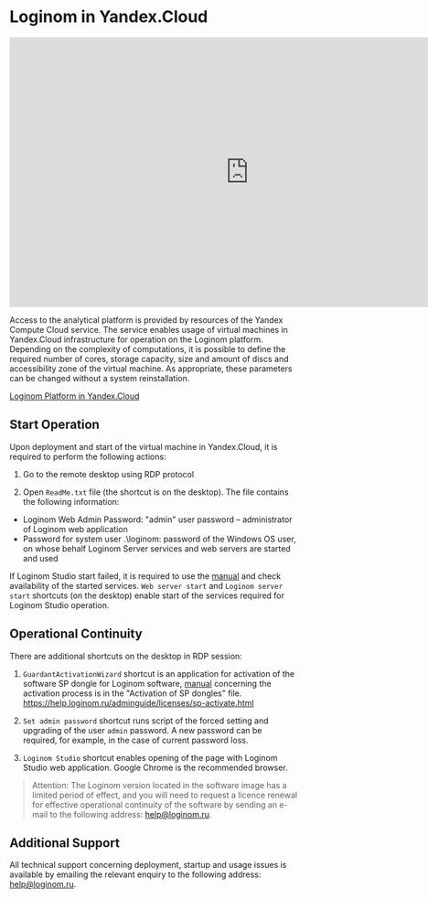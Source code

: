 # Loginom in Yandex.Cloud

<p><iframe allowfullscreen="" frameborder="0" height="472" src="https://www.youtube.com/embed/rOYXRR-Lzow" width="835"></iframe></p>


Access to the analytical platform is provided by resources of the Yandex Compute Cloud service. The service enables usage of virtual machines in Yandex.Cloud infrastructure for operation on the Loginom platform. Depending on the complexity of computations, it is possible to define the required number of cores, storage capacity, size and amount of discs and accessibility zone of the virtual machine. As appropriate, these parameters can be changed without a system reinstallation.

[Loginom Platform in Yandex.Cloud](https://cloud.yandex.ru/marketplace/products/f2esjn14f4ekcb53igdt)

## Start Operation

Upon deployment and start of the virtual machine in Yandex.Cloud, it is required to perform the following actions:

1. Go to the remote desktop using RDP protocol

2. Open `ReadMe.txt` file (the shortcut is on the desktop). The file contains the following information:

* Loginom Web Admin Password: "admin" user password – administrator of Loginom web application
* Password for system user .\loginom: password of the Windows OS user, on whose behalf Loginom Server services and web servers are started and used

If Loginom Studio start failed, it is required to use the [manual](https://help.loginom.ru/adminguide/server/setup.html#zapusk-sluzhb) and check availability of the started services.
`Web server start` and `Loginom server start` shortcuts (on the desktop) enable start of the services required for Loginom Studio operation.

## Operational Continuity

There are additional shortcuts on the desktop in RDP session:

1. `GuardantActivationWizard` shortcut is an application for activation of the software SP dongle for Loginom software, [manual](https://help.loginom.ru/adminguide/licenses/sp-activate.html) concerning the activation process is in the "Activation of SP dongles" file.
   https://help.loginom.ru/adminguide/licenses/sp-activate.html

2. `Set admin password` shortcut runs script of the forced setting and upgrading of the user `admin` password. A new password can be required, for example, in the case of current password loss.

3. `Loginom Studio` shortcut enables opening of the page with Loginom Studio web application. Google Сhrome is the recommended browser.

> Attention: The Loginom version located in the software image has a limited period of effect, and you will need to request a licence renewal for effective operational continuity of the software by sending an e-mail to the following address: help@loginom.ru.

## Additional Support

All technical support concerning deployment, startup and usage issues is available by emailing the relevant enquiry to the following address: help@loginom.ru.

